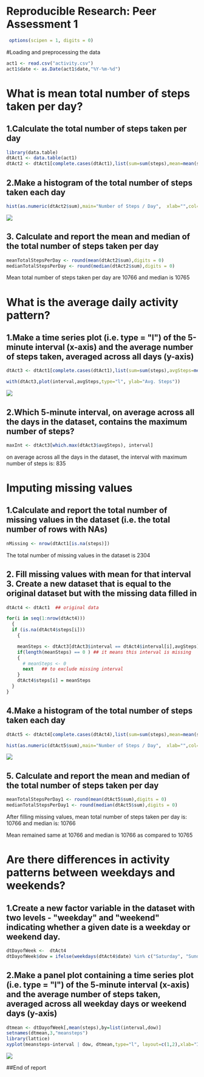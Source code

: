 # Reproducible Research: Peer Assessment 1

```r
 options(scipen = 1, digits = 0)
```

#Loading and preprocessing the data

```r
act1 <- read.csv("activity.csv")
act1$date <- as.Date(act1$date,"%Y-%m-%d")
```
# What is mean total number of steps taken per day?

## 1.Calculate the total number of steps taken per day

```r
library(data.table)
dtAct1 <- data.table(act1)
dtAct2 <- dtAct1[complete.cases(dtAct1),list(sum=sum(steps),mean=mean(steps),median=median(steps)),by=date]
```

## 2.Make a histogram of the total number of steps taken each day


```r
hist(as.numeric(dtAct2$sum),main="Number of Steps / Day",  xlab="",col="red")
```

![](PA_template_files/figure-html/unnamed-chunk-4-1.png) 

## 3. Calculate and report the mean and median of the total number of steps taken per day


```r
meanTotalStepsPerDay <- round(mean(dtAct2$sum),digits = 0)
medianTotalStepsPerDay <- round(median(dtAct2$sum),digits = 0)
```

Mean total number of steps taken per day are 10766 and median is 10765

# What is the average daily activity pattern?
## 1.Make a time series plot (i.e. type = "l") of the 5-minute interval (x-axis) and the average number of steps taken, averaged across all days (y-axis)


```r
dtAct3 <- dtAct1[complete.cases(dtAct1),list(sum=sum(steps),avgSteps=mean(steps),median=median(steps)),by=interval]

with(dtAct3,plot(interval,avgSteps,type="l", ylab="Avg. Steps"))
```

![](PA_template_files/figure-html/unnamed-chunk-6-1.png) 

## 2.Which 5-minute interval, on average across all the days in the dataset, contains the maximum number of steps?


```r
maxInt <- dtAct3[which.max(dtAct3$avgSteps), interval]
```

on average across all the days in the dataset, the interval with maximum number of steps is: 835

# Imputing missing values
## 1.Calculate and report the total number of missing values in the dataset (i.e. the total number of rows with NAs)


```r
nMissing <- nrow(dtAct1[is.na(steps)])
```

The total number of missing values in the dataset is 2304

## 2. Fill missing values with mean for that interval 3. Create a new dataset that is equal to the original dataset but with the missing data filled in


```r
dtAct4 <- dtAct1  ## original data

for(i in seq(1:nrow(dtAct4)))
  {
  if (is.na(dtAct4$steps[i]))
    {

    meanSteps <- dtAct3[dtAct3$interval == dtAct4$interval[i],avgSteps] ## take mean for that interval from dtAct3
    if(length(meanSteps) == 0 ) ## it means this interval is missing
    {
      # meanSteps <- 0
      next   ## to exclude missing interval
    }
    dtAct4$steps[i] = meanSteps
  }
}
```

## 4.Make a histogram of the total number of steps taken each day


```r
dtAct5 <- dtAct4[complete.cases(dtAct4),list(sum=sum(steps),mean=mean(steps),median=median(steps)),by=date]

hist(as.numeric(dtAct5$sum),main="Number of Steps / Day",  xlab="",col="red")
```

![](PA_template_files/figure-html/unnamed-chunk-10-1.png) 

## 5. Calculate and report the mean and median of the total number of steps taken per day


```r
meanTotalStepsPerDay1 <- round(mean(dtAct5$sum),digits = 0)
medianTotalStepsPerDay1 <- round(median(dtAct5$sum),digits = 0)
```
After filling missing values, mean total number of steps taken per day is: 10766 and median is: 10766

Mean remained same at 10766 and median is 10766 as compared to 10765

# Are there differences in activity patterns between weekdays and weekends?
## 1.Create a new factor variable in the dataset with two levels - "weekday" and "weekend" indicating whether a given date is a weekday or weekend day.


```r
dtDayofWeek <-  dtAct4
dtDayofWeek$dow = ifelse(weekdays(dtAct4$date) %in% c("Saturday", "Sunday"),"weekend", "weekday")
```

## 2.Make a panel plot containing a time series plot (i.e. type = "l") of the 5-minute interval (x-axis) and the average number of steps taken, averaged across all weekday days or weekend days (y-axis)


```r
dtmean <- dtDayofWeek[,mean(steps),by=list(interval,dow)]
setnames(dtmean,3,"meansteps")
library(lattice)
xyplot(meansteps~interval | dow, dtmean,type="l", layout=c(1,2),xlab="Interval",ylab = "Number of steps")
```

![](PA_template_files/figure-html/unnamed-chunk-13-1.png) 

##End of report
